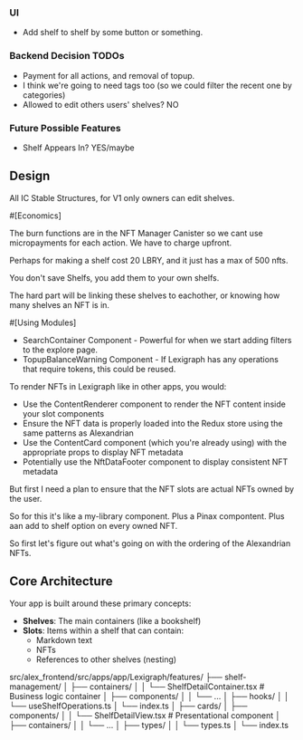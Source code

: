 ### UI

- Add shelf to shelf by some button or something.



### Backend Decision TODOs
- Payment for all actions, and removal of topup.
- I think we're going to need tags too (so we could filter the recent one by categories)
- Allowed to edit others users' shelves? NO



### Future Possible Features

- Shelf Appears In? YES/maybe

## Design

All IC Stable Structures, for V1 only owners can edit shelves.

#[Economics]

The burn functions are in the NFT Manager Canister so we cant use micropayments for each action. We have to charge upfront.

Perhaps for making a shelf cost 20 LBRY, and it just has a max of 500 nfts.

You don't save Shelfs, you add them to your own shelfs.

The hard part will be linking these shelves to eachother, or knowing how many shelves an NFT is in.










#[Using Modules] 

- SearchContainer Component - Powerful for when we start adding filters to the explore page.
- TopupBalanceWarning Component - If Lexigraph has any operations that require tokens, this could be reused.






To render NFTs in Lexigraph like in other apps, you would:
- Use the ContentRenderer component to render the NFT content inside your slot components
- Ensure the NFT data is properly loaded into the Redux store using the same patterns as Alexandrian
- Use the ContentCard component (which you're already using) with the appropriate props to display NFT metadata
- Potentially use the NftDataFooter component to display consistent NFT metadata

But first I need a plan to ensure that the NFT slots are actual NFTs owned by the user.

So for this it's like a my-library component. Plus a Pinax compontent. Plus aan add to shelf option on every owned NFT.

So first let's figure out what's going on with the ordering of the Alexandrian NFTs.















## Core Architecture

Your app is built around these primary concepts:
- **Shelves**: The main containers (like a bookshelf)
- **Slots**: Items within a shelf that can contain:
  - Markdown text
  - NFTs
  - References to other shelves (nesting)

src/alex_frontend/src/apps/app/Lexigraph/features/
├── shelf-management/
│   ├── containers/
│   │   └── ShelfDetailContainer.tsx  # Business logic container
│   ├── components/
│   │   └── ...
│   ├── hooks/
│   │   └── useShelfOperations.ts
│   └── index.ts
│
├── cards/
│   ├── components/
│   │   └── ShelfDetailView.tsx      # Presentational component
│   ├── containers/
│   │   └── ...
│   ├── types/
│   │   └── types.ts
│   └── index.ts











